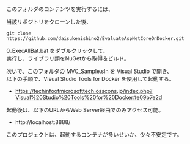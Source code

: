 このフォルダのコンテンツを実行するには、

当該リポジトリをクローンした後、
```
git clone https://github.com/daisukenishino2/EvaluateAspNetCoreOnDocker.git
```

0_ExecAllBat.bat をダブルクリックして、  
実行し、ライブラリ類をNuGetから取得＆ビルド。

次いで、このフォルダの MVC_Sample.sln を Visual Studio で開き、  
以下の手順で、Visual Studio Tools for Docker を使用して起動する。

- https://techinfoofmicrosofttech.osscons.jp/index.php?Visual%20Studio%20Tools%20for%20Docker#e09b7e2d

起動後は、以下のURLからWeb Server経由でのみアクセス可能。  

- http://localhost:8888/

このプロジェクトは、起動するコンテナが多いせいか、少々不安定です。
